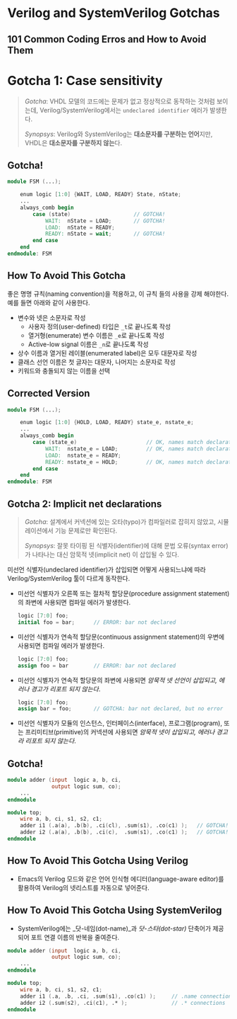 Verilog and SystemVerilog Gotchas
=================================
101 Common Coding Erros and How to Avoid Them
---------------------------------------------

# Gotcha 1: Case sensitivity

> _Gotcha_: VHDL 모델의 코드에는 문제가 없고 정상적으로 동작하는 것처럼 보이는데, Verilog/SystemVerilog에서는 `undeclared identifier` 에러가 발생한다.
>
> _Synopsys_: Verilog와 SystemVerilog는 **대소문자를 구분하는 언어**지만, VHDL은 **대소문자를 구분하지 않는**다.


## Gotcha!

```Verilog
module FSM (...);

    enum logic [1:0] {WAIT, LOAD, READY} State, nState;
    ...
    always_comb begin
        case (state)                    // GOTCHA!
            WAIT:  nState = LOAD;       // GOTCHA!
            LOAD:  nState = READY;
            READY: nState = wait;       // GOTCHA!
        end case
    end
endmodule: FSM
```


## How To Avoid This Gotcha

좋은 명명 규칙(naming convention)을 적용하고, 이 규칙 들의 사용을 강제 해야한다. 예를 들면 아래와 같이 사용한다.

* 변수와 넷은 소문자로 작성
  * 사용자 정의(user-defined) 타입은 `_t`로 끝나도록 작성
  * 열거형(enumerate) 변수 이름은 `_e`로 끝나도록 작성
  * Active-low signal 이름은 `_n`로 끝나도록 작성
* 상수 이름과 열거된 레이블(enumerated label)은 모두 대문자로 작성
* 클래스 선언 이름은 첫 글자는 대문자, 나머지는 소문자로 작성
* 키워드와 충돌되지 않는 이름을 선택


## Corrected Version

```Verilog
module FSM (...);

    enum logic [1:0] {HOLD, LOAD, READY} state_e, nstate_e;
    ...
    always_comb begin
        case (state_e)                      // OK, names match declarations
            WAIT:  nstate_e = LOAD;         // OK, names match declarations
            LOAD:  nstate_e = READY;
            READY: nstate_e = HOLD;         // OK, names match declarations
        end case
    end
endmodule: FSM
```




## Gotcha 2: Implicit net declarations

> _Gotcha_: 설계에서 커넥션에 있는 오타(typo)가 컴파일러로 잡히지 않았고, 시뮬레이션에서 기능 문제로만 확인된다.
>
> _Synopsys_: 잘못 타이핑 된 식별자(identifier)에 대해 문법 오류(syntax error)가 나타나는 대신 암묵적 넷(implicit net) 이 삽입될 수 있다.

미선언 식별자(undeclared identifier)가 삽입되면 어떻게 사용되느냐에 따라 Verilog/SystemVerilog 툴이 다르게 동작한다.

* 미선언 식별자가 오른쪽 또는 절차적 할당문(procedure assignment statement)의 좌변에 사용되면 컴파일 에러가 발생한다.
    ```Verilog
    logic [7:0] foo;
    initial foo = bar;      // ERROR: bar not declared
    ```

* 미선언 식별자가 연속적 할당문(continuous assignment statement)의 우변에 사용되면 컴파일 에러가 발생한다.
    ```Verilog
    logic [7:0] foo;
    assign foo = bar        // ERROR: bar not declared
    ```

* 미선언 식별자가 연속적 할당문의 좌변에 사용되면 _암묵적 넷 선언이 삽입되고, 에러나 경고가 리포트 되지 않는다_.
    ```Verilog
    logic [7:0] foo;
    assign bar = foo;       // GOTCHA: bar not declared, but no error
    ```

* 미선언 식별자가 모듈의 인스턴스, 인터페이스(interface), 프로그램(program), 또는 프리미티브(primitive)의 커넥션에 사용되면 _암묵적 넷이 삽입되고, 에러나 경고라 리포트 되지 않는다_.


## Gotcha!

```Verilog
module adder (input  logic a, b, ci,
              output logic sum, co);
    ...
endmodule

module top;
    wire a, b, ci, s1, s2, c1;
    adder i1 (.a(a), .b(b), .ci(cl), .sum(s1), .co(c1) );   // GOTCHA!
    adder i2 (.a(a), .b(b), .ci(c),  .sum(s1), .co(c1) );   // GOTCHA!
endmodule
```


## How To Avoid This Gotcha Using Verilog

* Emacs의 Verilog 모드와 같은 언어 인식형 에디터(language-aware editor)를 활용하여 Verilog의 넷리스트를 자동으로 넣어준다.


## How To Avoid This Gotcha Using SystemVerilog

* SystemVerilog에는 _닷-네임(dot-name)_과 _닷-스타(dot-star)_ 단축어가 제공되어 포트 연결 이름의 반복을 줄여준다.

```Verilog
module adder (input  logic a, b, ci,
              output logic sum, co);
    ...
endmodule

module top;
    wire a, b, ci, s1, s2, c1;
    adder i1 (.a, .b, .ci, .sum(s1), .co(c1) );     // .name connections
    adder i2 (.sum(s2), .ci(c1), .* );              // .* connections
endmodule
```